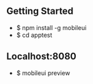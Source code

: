 ## Getting Started
- $ npm install -g mobileui
- $ cd apptest

## Localhost:8080
- $ mobileui preview

